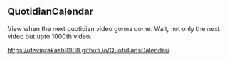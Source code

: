 ## QuotidianCalendar

View when the next quotidian video gonna come. Wait, not only the next video but upto 1000th video.

https://deviprakash9908.github.io/QuotidiansCalendar/
